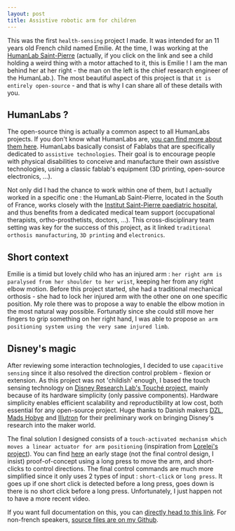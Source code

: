```yaml
---
layout: post
title: Assistive robotic arm for children
---
```


This was the first `health-sensing` project I made.
It was intended for an 11 years old French child named Emilie.
At the time, I was working at the [HumanLab Saint-Pierre](https://www.humanlabsaintpierre.org/)
(actually, if you click on the link and see a child holding a weird thing with a motor attached to it, this is Emilie !
I am the man behind her at her right - the man on the left is the chief research engineer of the HumanLab.).
The most beautiful aspect of this project is that `it is entirely open-source` - and that is why I can share all of these details with you.


## HumanLabs ?
The open-source thing is actually a common aspect to all HumanLabs projects. If you don't know what HumanLabs are, [you can find more about them here](https://myhumankit.org/en/home/).
HumanLabs basically consist of Fablabs that are specifically dedicated to `assistive technologies`.
Their goal is to encourage people with physical disabilities to conceive and manufacture their own assistive technologies, using a classic fablab's equipment (3D printing, open-source electronics, ...).

Not only did I had the chance to work within one of them, but I actually worked in a specific one :
the HumanLab Saint-Pierre, located in the South of France, works closely with the [Institut Saint-Pierre paediatric hospital](https://www.institut-st-pierre.com/), and thus benefits from a dedicated medical team support (occupational therapists, ortho-prosthetists, doctors, ...).
This cross-disciplinary team setting was key for the success of this project, as it linked `traditional orthosis manufacturing`, `3D printing` and `electronics`.

## Short context
Emilie is a timid but lovely child who has an injured arm : `her right arm is paralysed from her shoulder to her wrist`, keeping her from any right elbow motion.
Before this project started, she had a traditional mechanical orthosis - she had to lock her injured arm with the other one on one specific position.
My role there was to propose a way to enable the elbow motion in the most natural way possible.
Fortunatly since she could still move her fingers to grip something on her right hand, I was able to propose `an arm positioning system using the very same injured limb`.


## Disney's magic
After reviewing some interaction technologies, I decided to use `capacitive sensing` since it also resolved the direction control problem - flexion or extension.
As this project was not 'childish' enough, I based the touch sensing technology on [Disney Research Lab's Touché project](https://la.disneyresearch.com/publication/touche-enhancing-touch-interaction-on-humans-screens-liquids-and-everyday-objects/),
mainly because of its hardware simplicity (only passive components). Hardware simplicity enables efficient scalability and reproductibility at low cost, both essential for any open-source project.
Huge thanks to Danish makers [DZL](http://blog.dzl.dk/), [Mads Hobye](http://www.hobye.dk/) and [Illutron](http://illutron.dk/) for their preliminary work on bringing Disney's research into the maker world.

The final solution I designed consists of a `touch-activated mechanism which moves a linear actuator for arm positioning` (inspiration from [Lorelei's project](https://sites.google.com/site/ourkidscandoanything/)). You can find [here](https://drive.google.com/file/d/1Cl-wryliRHkoRjxJLqVjsEyC7giJl1Dj/view?usp=sharing) an early stage (not the final control design, I insist) proof-of-concept using a long press to move the arm, and short-clicks to control directions. The final control commands are much more simplified since it only uses 2 types of input : `short-click` or `long press`. It goes up if one short click is detected before a long press, goes down is there is no short click before a long press. Unfortunately, I just happen not to have a more recent video.

If you want full documentation on this, you can [directly head to this link](https://wikilab.myhumankit.org/index.php?title=Projets:Orth%C3%A8se_de_Coude_Robotis%C3%A9e).
For non-french speakers, [source files are on my Github](https://github.com/ko-sinus/emilie-arm).